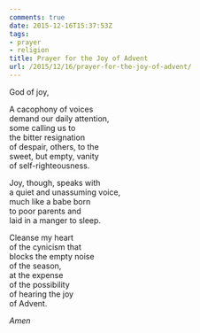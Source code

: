 ```yaml
---
comments: true
date: 2015-12-16T15:37:53Z
tags:
- prayer
- religion
title: Prayer for the Joy of Advent
url: /2015/12/16/prayer-for-the-joy-of-advent/
---
```


God of joy,

A cacophony of voices  
demand our daily attention,  
some calling us to  
the bitter resignation  
of despair, others, to the  
sweet, but empty, vanity  
of self-righteousness.

Joy, though, speaks with  
a quiet and unassuming voice,  
much like a babe born  
to poor parents and  
laid in a manger to sleep.

Cleanse my heart  
of the cynicism that  
blocks the empty noise  
of the season,  
at the expense  
of the possibility   
of hearing the joy  
of Advent.

*Amen*
